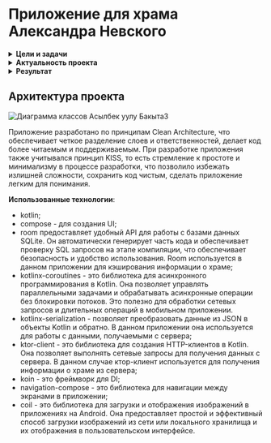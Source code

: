 # Приложение для храма Александра Невского

<details><summary><b>Цели и задачи</b></summary>

**Цели**: 
1) Создание удобного и интуитивно понятного мобильного клиента для пользователей операционной системы Android. 
2) Предоставление доступа к информации о Храме Александра Невского через мобильное приложение. 

**Задачи**: 
1) Разработать дизайн и интерфейс мобильного клиента, опираясь на веб-сайт Храма Александра Невского. 
2) Интегрировать функционал для просмотра информации о новостях, расписании служб, контактной информации и других разделов, представленных на сайте храма. 
3) Оптимизировать производительность приложения для плавной работы на устройствах под управлением операционной системы Android. 

</details>

<details><summary><b>Актуальность проекта</b></summary>

Создание мобильного приложения для указанного храма подчеркивает важность использования современных информационных технологий для распространения традиционных духовных ценностей и облегчения доступа к информации для прихожан. К тому же выбор операционной системы Android для реализации данного проекта обусловлен ее широким распространением среди пользователей мобильных устройств, что позволит максимально повысить популяризацию православных ценностей среди верующих и неверующих.

**Теоретическое значение** данного проекта состоит в изучении современных методов разработки мобильных приложений для Android и основных принципов интеграции приложений с веб-сайтами. 

**Практическая значимость** проекта: 
1) Улучшение доступности информации: Мобильный клиент позволит увеличить доступность информации о храме для широкой аудитории пользователей мобильных устройств, что способствует привлечению новых посетителей и повышению осведомленности об объекте. 
2) Удобство пользования: Приложение обеспечивает удобный и простой способ получения актуальной информации о храме, его истории, событиях и расписании богослужений, что способствует повышению интереса и участия пользователей. 
3) Технологический прогресс: Разработка мобильного приложения демонстрирует использование современных технологий для улучшения взаимодействия организации с пользователем, что актуально в современном мире цифровизации.

</details>

<details><summary><b>Результат</b></summary>

## Изображения сделаны в начале июня

### Экран "Главная страница"
#### Кнопка в правом нижнем углу переводит пользователя на экран "Расписание богослужений".
![image](https://github.com/user-attachments/assets/1a9149fe-35f4-42ac-8bc7-3d3ed739c14f)
### Боковая панель навигации
#### При выборе разделов "Духовные беседы" или "Информация" пользователю будет предложено перейти на сайт. Это связано с тем, что в этих вкладках находятся объемные файлы и видео, которые значительно увеличили бы размер приложения.
![image](https://github.com/user-attachments/assets/b7acf010-b559-409c-a710-068c6755a6bc)
### Экран "Приходская жизнь"
![image](https://github.com/user-attachments/assets/e7b429e0-3a30-4e2d-9ed1-97e683ad7d0c)
#### Есть возможнотсь скроллить изображения
![image](https://github.com/user-attachments/assets/e048af34-b26e-4f71-9b91-9c533827d0c7)
### Экран "Расписание богослужений"
![image](https://github.com/user-attachments/assets/914da9b1-0e52-491b-bc8a-e292f1ed63aa)
### Экран "Молодежный клуб"
![image](https://github.com/user-attachments/assets/899afc3a-6434-4251-b5a7-ba2575c31f92)
![image](https://github.com/user-attachments/assets/9c639780-dfc1-4319-99d4-9a76f1521cf5)
![image](https://github.com/user-attachments/assets/cdd5659b-03a2-4d99-b994-6e3e797578d4)
### Экран "Советы священника"
![image](https://github.com/user-attachments/assets/da30febf-ef09-45a0-9ec7-222bc87fd4e5)
### Экран "История"
![image](https://github.com/user-attachments/assets/3dd6c680-a972-4415-8924-837e8740bb6e)
### Экран "Требы"
![image](https://github.com/user-attachments/assets/9a179dee-7231-4df7-b997-aff12f4a00a9)
### Контакты
![image](https://github.com/user-attachments/assets/1b2ba31e-c689-4965-99ad-efcac50d066f)
#### При нажатии на соответствующую кнопку пользователь будет перенаправлен в нужное приложение. В случае с ВКонтакте и Телеграмом пользователю откроются приложения, если они установлены, или сайт, если приложения нет. Для остальных случаев открываются соответствующие приложения с уже заполненными данными. 
![image](https://github.com/user-attachments/assets/7913ac0a-5900-490e-b578-ed7dc1bebbfc)
### Приходская добровольческая служба
![image](https://github.com/user-attachments/assets/e83286c5-b280-431b-9db5-127ff35ac20b)

</details>

## Архитектура проекта
![Диаграмма классов Асылбек уулу Бакыта3](https://github.com/user-attachments/assets/5d11d2ef-9620-4332-b01c-908fa0ea2038)

Приложение разработано по принципам Clean Architecture, что обеспечивает четкое разделение слоев и ответственностей, делает код более читаемым и поддерживаемым. При разработке приложения также учитывался принцип KISS, то есть стремление к простоте и минимализму в процессе разработки, что позволило избежать излишней сложности, сохранить код чистым, сделать приложение легким для понимания.

**Использованные технологии**:
- kotlin;
- compose - для создания UI;
- room предоставляет удобный API для работы с базами данных SQLite. Он автоматически генерирует часть кода и обеспечивает проверку SQL запросов на этапе компиляции, что обеспечивает безопасность и удобство использования. Room используется в данном приложении для кэширования информации о храме;
- kotlinx-coroutines - это библиотека для асинхронного программирования в Kotlin. Она позволяет управлять параллельными задачами и обрабатывать асинхронные операции без блокировки потоков. Это полезно для обработки сетевых запросов и длительных операций в мобильном приложении.
- kotlinx-serialization - позволяет преобразовать данные из JSON в объекты Kotlin и обратно. В данном приложении она используется для работы с данными, получаемыми с сервера;
- ktor-client - это библиотека для создания HTTP-клиентов в Kotlin. Она позволяет выполнять сетевые запросы для получения данных с сервера. В данном случае ктор-клиент используется для получения информации о храме из сервера;
- koin - это фреймворк для DI;
- navigation-compose - это библиотека для навигации между экранами в приложении;
- coil - это библиотека для загрузки и отображения изображений в приложениях на Android. Она предоставляет простой и эффективный способ загрузки изображений из сети или локального хранилища и их отображения в пользовательском интерфейсе.
